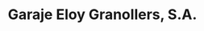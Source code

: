 ---
title: "Garaje Eloy Granollers, S.A."
url: /granollers/garaje-eloy-granollers-s-a/
shop: coche
---